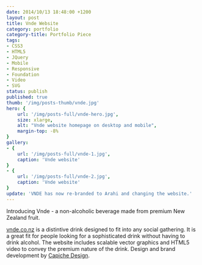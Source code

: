 ```yaml
---
date: 2014/10/13 18:48:00 +1200
layout: post
title: Vnde Website
category: portfolio
category-title: Portfolio Piece
tags:
- CSS3
- HTML5
- JQuery
- Mobile
- Responsive
- Foundation
- Video
- SVG
status: publish
published: true
thumb: '/img/posts-thumb/vnde.jpg'
hero: {
	url: '/img/posts-full/vnde-hero.jpg',
	size: xlarge,
	alt: "Vnde website homepage on desktop and mobile",
	margin-top: -8%
}
gallery:
- {
	url: '/img/posts-full/vnde-1.jpg',
	caption: 'Vnde website'
}
- {
	url: '/img/posts-full/vnde-2.jpg',
	caption: 'Vnde website'
}
update: 'VNDE has now re-branded to Arahi and changing the website.'
---
```


Introducing Vnde - a non-alcoholic beverage made from premium New Zealand fruit.

[vnde.co.nz](http://www.vnde.nz/ "Visit Vnde website") is a distintive drink designed to fit into any social gathering. It is a great fit for people looking for a sophisticated drink without having to drink alcohol. The website includes scalable vector graphics and HTML5 video to convey the premium nature of the drink. Design and brand development by [Capiche Design](http://www.capiche.co.nz "Visit Capiche website").